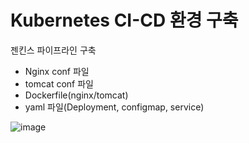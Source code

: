# Kubernetes CI-CD 환경 구축
젠킨스 파이프라인 구축  
- Nginx conf 파일
- tomcat conf 파일    
- Dockerfile(nginx/tomcat)
- yaml 파일(Deployment, configmap, service)

![image](https://github.com/JunPyo0117/CI-CD/assets/80608601/c1bd3107-8b0d-412d-af7c-9d01d3d2b886)
